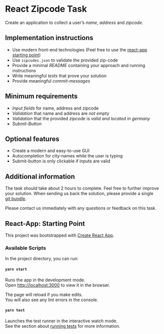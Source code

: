 # React Zipcode Task

Create an application to collect a user’s *name*, *address* and *zipcode*.

## Implementation instructions
* Use modern front-end technologies (Feel free to use the [react-app starting point](##react-app:-starting-point))
* Use `zipcodes.json` to validate the provided zip-code
* Provide a minimal *README* containing your approach and running instructions
* Write meaningful *tests* that prove your solution
* Provide meaningful *commit-messages*

## Minimum requirements
* *Input fields* for name, address and zipcode
* *Validation* that name and address are *not empty*
* *Validation* that the provided *zipcode* is *valid and located in germany*
* *Submit-Button*

## Optional features
* Create a modern and easy-to-use GUI
* Autocompletion for city-names while the user is typing
* Submit-button is only clickable if inputs are valid

## Additional information
The task should take about 2 hours to complete. Feel free to further improve your solution.
When sending us back the solution, please provide a
single [git bundle](https://git-scm.com/docs/git-bundle). 

Please contact us immediately with any questions or feedback on this task. 


## React-App: Starting Point

This project was bootstrapped with [Create React App](https://github.com/facebook/create-react-app).

### Available Scripts

In the project directory, you can run:

#### `yarn start`

Runs the app in the development mode.<br />
Open [http://localhost:3000](http://localhost:3000) to view it in the browser.

The page will reload if you make edits.<br />
You will also see any lint errors in the console.

#### `yarn test`

Launches the test runner in the interactive watch mode.<br />
See the section about [running tests](https://facebook.github.io/create-react-app/docs/running-tests) for more information.

